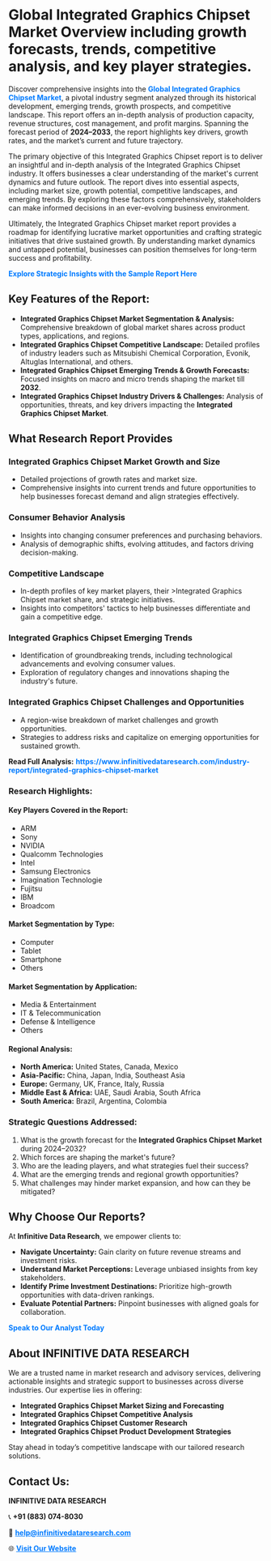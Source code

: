 <h1>Global Integrated Graphics Chipset Market Overview including growth forecasts, trends, competitive analysis, and key player strategies.</h1>
<p>
Discover comprehensive insights into the 
<a href="https://www.infinitivedataresearch.com/industry-report/integrated-graphics-chipset-market" rel="dofollow" style="color: #007BFF; text-decoration: none;"><strong>Global Integrated Graphics Chipset Market</strong></a>, a pivotal industry segment analyzed through its historical development, emerging trends, growth prospects, and competitive landscape. This report offers an in-depth analysis of production capacity, revenue structures, cost management, and profit margins. Spanning the forecast period of <strong>2024–2033</strong>, the report highlights key drivers, growth rates, and the market’s current and future trajectory.
</p>
<p>
The primary objective of this Integrated Graphics Chipset report is to deliver an insightful and in-depth analysis of the Integrated Graphics Chipset industry. It offers businesses a clear understanding of the market's current dynamics and future outlook. The report dives into essential aspects, including market size, growth potential, competitive landscapes, and emerging trends. By exploring these factors comprehensively, stakeholders can make informed decisions in an ever-evolving business environment.
</p>
<p>
Ultimately, the Integrated Graphics Chipset market report provides a roadmap for identifying lucrative market opportunities and crafting strategic initiatives that drive sustained growth. By understanding market dynamics and untapped potential, businesses can position themselves for long-term success and profitability.
</p>
<p>
<a href="https://www.infinitivedataresearch.com/request-sample/reportId=106408" style="color: #007BFF; text-decoration: none;"><strong>Explore Strategic Insights with the Sample Report Here</strong></a>
</p>

<h2>Key Features of the Report:</h2>
<ul>
<li><strong>Integrated Graphics Chipset Market Segmentation & Analysis:</strong> Comprehensive breakdown of global market shares across product types, applications, and regions.</li>
<li><strong>Integrated Graphics Chipset Competitive Landscape:</strong> Detailed profiles of industry leaders such as Mitsubishi Chemical Corporation, Evonik, Altuglas International, and others.</li>
<li><strong>Integrated Graphics Chipset Emerging Trends & Growth Forecasts:</strong> Focused insights on macro and micro trends shaping the market till <strong>2032</strong>.</li>
<li><strong>Integrated Graphics Chipset Industry Drivers & Challenges:</strong> Analysis of opportunities, threats, and key drivers impacting the <strong>Integrated Graphics Chipset Market</strong>.</li>
</ul>

<h2>What Research Report Provides</h2>
<h3>Integrated Graphics Chipset Market Growth and Size</h3>
<ul>
<li>Detailed projections of growth rates and market size.</li>
<li>Comprehensive insights into current trends and future opportunities to help businesses forecast demand and align strategies effectively.</li>
</ul>

<h3>Consumer Behavior Analysis</h3>
<ul>
<li>Insights into changing consumer preferences and purchasing behaviors.</li>
<li>Analysis of demographic shifts, evolving attitudes, and factors driving decision-making.</li>
</ul>

<h3>Competitive Landscape</h3>
<ul>
<li>In-depth profiles of key market players, their >Integrated Graphics Chipset market share, and strategic initiatives.</li>
<li>Insights into competitors' tactics to help businesses differentiate and gain a competitive edge.</li>
</ul>

<h3>Integrated Graphics Chipset Emerging Trends</h3>
<ul>
<li>Identification of groundbreaking trends, including technological advancements and evolving consumer values.</li>
<li>Exploration of regulatory changes and innovations shaping the industry's future.</li>
</ul>

<h3>Integrated Graphics Chipset Challenges and Opportunities</h3>
<ul>
<li>A region-wise breakdown of market challenges and growth opportunities.</li>
<li>Strategies to address risks and capitalize on emerging opportunities for sustained growth.</li>
</ul>
<p><strong>Read Full Analysis:</strong> <a href="https://www.infinitivedataresearch.com/industry-report/integrated-graphics-chipset-market" rel="dofollow" style="color: #007BFF; text-decoration: none;"><strong>https://www.infinitivedataresearch.com/industry-report/integrated-graphics-chipset-market</strong></a></p>
<h3>Research Highlights:</h3>
<h4>Key Players Covered in the Report:</h4>
<ul><li>ARM</li><li>Sony</li><li>NVIDIA</li><li>Qualcomm Technologies</li><li>Intel</li><li>Samsung Electronics</li><li>Imagination Technologie</li><li>Fujitsu</li><li>IBM</li><li>Broadcom</li></ul>
<h4>Market Segmentation by Type:</h4>
<ul><li>Computer</li><li>Tablet</li><li>Smartphone</li><li>Others</li></ul>
<h4>Market Segmentation by Application:</h4>
<ul><li>Media &amp; Entertainment</li><li>IT &amp; Telecommunication</li><li>Defense &amp; Intelligence</li><li>Others</li></ul>

<h4>Regional Analysis:</h4>
<ul>
<li><strong>North America:</strong> United States, Canada, Mexico</li>
<li><strong>Asia-Pacific:</strong> China, Japan, India, Southeast Asia</li>
<li><strong>Europe:</strong> Germany, UK, France, Italy, Russia</li>
<li><strong>Middle East & Africa:</strong> UAE, Saudi Arabia, South Africa</li>
<li><strong>South America:</strong> Brazil, Argentina, Colombia</li>
</ul>

<h3>Strategic Questions Addressed:</h3>
<ol>
<li>What is the growth forecast for the <strong>Integrated Graphics Chipset Market</strong> during 2024–2032?</li>
<li>Which forces are shaping the market's future?</li>
<li>Who are the leading players, and what strategies fuel their success?</li>
<li>What are the emerging trends and regional growth opportunities?</li>
<li>What challenges may hinder market expansion, and how can they be mitigated?</li>
</ol>

<h2>Why Choose Our Reports?</h2>
<p>At <strong>Infinitive Data Research</strong>, we empower clients to:</p>
<ul>
<li><strong>Navigate Uncertainty:</strong> Gain clarity on future revenue streams and investment risks.</li>
<li><strong>Understand Market Perceptions:</strong> Leverage unbiased insights from key stakeholders.</li>
<li><strong>Identify Prime Investment Destinations:</strong> Prioritize high-growth opportunities with data-driven rankings.</li>
<li><strong>Evaluate Potential Partners:</strong> Pinpoint businesses with aligned goals for collaboration.</li>
</ul>
<p><a href="https://www.infinitivedataresearch.com/industry-report/integrated-graphics-chipset-market" rel="dofollow" style="color: #007BFF; text-decoration: none;"><strong>Speak to Our Analyst Today</strong></a></p>

<h2>About INFINITIVE DATA RESEARCH</h2>
<p>We are a trusted name in market research and advisory services, delivering actionable insights and strategic support to businesses across diverse industries. Our expertise lies in offering:</p>
<ul>
<li><strong>Integrated Graphics Chipset Market Sizing and Forecasting</strong></li>
<li><strong>Integrated Graphics Chipset Competitive Analysis</strong></li>
<li><strong>Integrated Graphics Chipset Customer Research</strong></li>
<li><strong>Integrated Graphics Chipset Product Development Strategies</strong></li>
</ul>
<p>Stay ahead in today’s competitive landscape with our tailored research solutions.</p>

<h2>Contact Us:</h2>
<p><strong>INFINITIVE DATA RESEARCH</strong></p>
<p>📞 <strong>+91 (883) 074-8030</strong></p>
<p>📧 <strong><a href="mailto:help@infinitivedataresearch.com" style="color: #007BFF;">help@infinitivedataresearch.com</a></strong></p>
<p>🌐 <strong><a href="https://www.infinitivedataresearch.com" rel="dofollow" style="color: #007BFF;">Visit Our Website</a></strong></p>